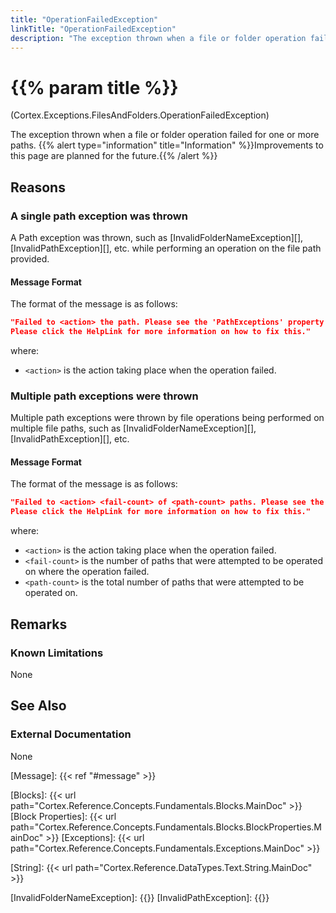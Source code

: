 ```yaml
---
title: "OperationFailedException"
linkTitle: "OperationFailedException"
description: "The exception thrown when a file or folder operation failed for one or more paths."
---
```


# {{% param title %}}

<p class="namespace">(Cortex.Exceptions.FilesAndFolders.OperationFailedException)</p>
The exception thrown when a file or folder operation failed for one or more paths.
{{% alert type="information" title="Information" %}}Improvements to this page are planned for the future.{{% /alert %}}

## Reasons

### A single path exception was thrown

A Path exception was thrown, such as [InvalidFolderNameException][], [InvalidPathException][], etc. while performing an operation on the file path provided.

#### Message Format

The format of the message is as follows:

```json
"Failed to <action> the path. Please see the 'PathExceptions' property for details on why the operation failed.
Please click the HelpLink for more information on how to fix this."
```

where:

* `<action>` is the action taking place when the operation failed.

### Multiple path exceptions were thrown

Multiple path exceptions were thrown by file operations being performed on multiple file paths, such as [InvalidFolderNameException][], [InvalidPathException][], etc.

#### Message Format

The format of the message is as follows:

```json
"Failed to <action> <fail-count> of <path-count> paths. Please see the 'PathExceptions' property for details on why each operation failed.
Please click the HelpLink for more information on how to fix this."
```

where:

* `<action>` is the action taking place when the operation failed.
* `<fail-count>` is the number of paths that were attempted to be operated on where the operation failed.
* `<path-count>` is the total number of paths that were attempted to be operated on.

## Remarks

### Known Limitations

None

## See Also

### External Documentation

None

[Message]: {{< ref "#message" >}}

[Blocks]: {{< url path="Cortex.Reference.Concepts.Fundamentals.Blocks.MainDoc" >}}
[Block Properties]: {{< url path="Cortex.Reference.Concepts.Fundamentals.Blocks.BlockProperties.MainDoc" >}}
[Exceptions]: {{< url path="Cortex.Reference.Concepts.Fundamentals.Exceptions.MainDoc" >}}

[String]: {{< url path="Cortex.Reference.DataTypes.Text.String.MainDoc" >}}

[InvalidFolderNameException]: {{<url path="Cortex.Reference.Exceptions.FilesAndFolders.InvalidFolderNameException.MainDoc">}}
[InvalidPathException]: {{<url path="Cortex.Reference.Exceptions.FilesAndFolders.InvalidPathException.MainDoc">}}